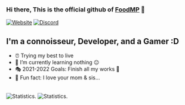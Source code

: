 ### Hi there, This is the official github of [FoodMP][website] 👋 

[![Website](https://img.shields.io/website?label=foodmp.ml&style=for-the-badge&url=http%3A%2F%2Ffoodmp.ml)](http://foodmp.ml)
[![Discord](https://img.shields.io/discord/937109909466652762?label=FoodMP&logo=Discord&logoColor=%235865F2&style=for-the-badge)](https://discord.gg/zk9fzwTvpx)

## I'm a connoisseur, Developer, and a Gamer :D

- ⏰ Trying my best to live
- 🎴 I’m currently learning nothing 😐
- 🎭 2021-2022 Goals: Finish all my works 🙂
- 🎉 Fun fact: I love your mom & sis...

<br />

  <img align="center" src="https://github-readme-stats.vercel.app/api?username=FoodMP&show_icons=true&include_all_commits=true&show_icons=true&title_color=fff&icon_color=f0f0f0&text_color=f0f0f0&bg_color=151b22&hide_border=true" alt="Statistics." />
  <img align="center" src="https://github-readme-stats.vercel.app/api/top-langs/?username=FoodMP&show_icons=true&show_icons=true&title_color=&icon_color=f0f0f0&text_color=f0f0f0&bg_color=151b22&hide_border=true" alt="Statistics." />

<br />

[website]: http://foodmp.ml

